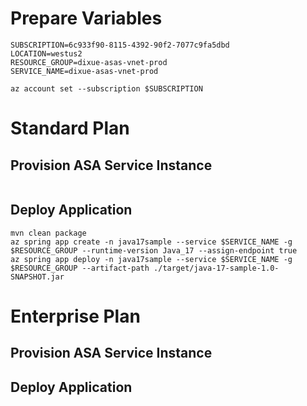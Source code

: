 # Prepare Variables
```shell
SUBSCRIPTION=6c933f90-8115-4392-90f2-7077c9fa5dbd
LOCATION=westus2
RESOURCE_GROUP=dixue-asas-vnet-prod
SERVICE_NAME=dixue-asas-vnet-prod

az account set --subscription $SUBSCRIPTION
```

# Standard Plan
## Provision ASA Service Instance
```shell

```
## Deploy Application
```shell
mvn clean package
az spring app create -n java17sample --service $SERVICE_NAME -g $RESOURCE_GROUP --runtime-version Java_17 --assign-endpoint true 
az spring app deploy -n java17sample --service $SERVICE_NAME -g $RESOURCE_GROUP --artifact-path ./target/java-17-sample-1.0-SNAPSHOT.jar
```
# Enterprise Plan
## Provision ASA Service Instance

## Deploy Application
